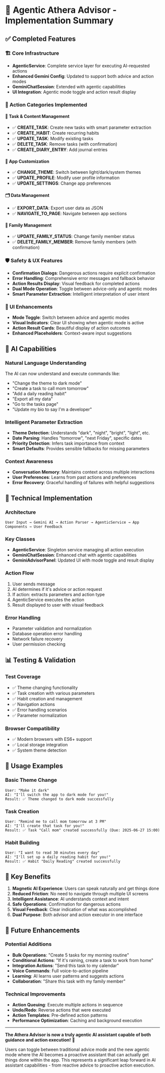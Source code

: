 # 🤖 Agentic Athera Advisor - Implementation Summary

## ✅ Completed Features

### 🏗️ Core Infrastructure
- **AgenticService**: Complete service layer for executing AI-requested actions
- **Enhanced Gemini Config**: Updated to support both advice and action modes
- **GeminiChatSession**: Extended with agentic capabilities
- **UI Integration**: Agentic mode toggle and action result display

### 🎯 Action Categories Implemented

#### 📝 Task & Content Management
- ✅ **CREATE_TASK**: Create new tasks with smart parameter extraction
- ✅ **CREATE_HABIT**: Create recurring habits
- ✅ **UPDATE_TASK**: Modify existing tasks
- ✅ **DELETE_TASK**: Remove tasks (with confirmation)
- ✅ **CREATE_DIARY_ENTRY**: Add journal entries

#### 🎨 App Customization  
- ✅ **CHANGE_THEME**: Switch between light/dark/system themes
- ✅ **UPDATE_PROFILE**: Modify user profile information
- ✅ **UPDATE_SETTINGS**: Change app preferences

#### 🗂️ Data Management
- ✅ **EXPORT_DATA**: Export user data as JSON
- ✅ **NAVIGATE_TO_PAGE**: Navigate between app sections

#### 👥 Family Management
- ✅ **UPDATE_FAMILY_STATUS**: Change family member status
- ✅ **DELETE_FAMILY_MEMBER**: Remove family members (with confirmation)

### 🛡️ Safety & UX Features
- **Confirmation Dialogs**: Dangerous actions require explicit confirmation
- **Error Handling**: Comprehensive error messages and fallback behavior
- **Action Results Display**: Visual feedback for completed actions
- **Dual Mode Operation**: Toggle between advice-only and agentic modes
- **Smart Parameter Extraction**: Intelligent interpretation of user intent

### 🎨 UI Enhancements
- **Mode Toggle**: Switch between advice and agentic modes
- **Visual Indicators**: Clear UI showing when agentic mode is active
- **Action Result Cards**: Beautiful display of action outcomes
- **Enhanced Placeholders**: Context-aware input suggestions

## 🧠 AI Capabilities

### Natural Language Understanding
The AI can now understand and execute commands like:
- "Change the theme to dark mode"
- "Create a task to call mom tomorrow"
- "Add a daily reading habit"
- "Export all my data"
- "Go to the tasks page"
- "Update my bio to say I'm a developer"

### Intelligent Parameter Extraction
- **Theme Detection**: Understands "dark", "night", "bright", "light", etc.
- **Date Parsing**: Handles "tomorrow", "next Friday", specific dates
- **Priority Detection**: Infers task importance from context
- **Smart Defaults**: Provides sensible fallbacks for missing parameters

### Context Awareness
- **Conversation Memory**: Maintains context across multiple interactions
- **User Preferences**: Learns from past actions and preferences
- **Error Recovery**: Graceful handling of failures with helpful suggestions

## 🔧 Technical Implementation

### Architecture
```
User Input → Gemini AI → Action Parser → AgenticService → App Components → User Feedback
```

### Key Classes
- **AgenticService**: Singleton service managing all action execution
- **GeminiChatSession**: Enhanced chat with agentic capabilities
- **GeminiAdvisorPanel**: Updated UI with mode toggle and result display

### Action Flow
1. User sends message
2. AI determines if it's advice or action request
3. If action: extracts parameters and action type
4. AgenticService executes the action
5. Result displayed to user with visual feedback

### Error Handling
- Parameter validation and normalization
- Database operation error handling
- Network failure recovery
- User permission checking

## 📊 Testing & Validation

### Test Coverage
- ✅ Theme changing functionality
- ✅ Task creation with various parameters
- ✅ Habit creation and management
- ✅ Navigation actions
- ✅ Error handling scenarios
- ✅ Parameter normalization

### Browser Compatibility
- ✅ Modern browsers with ES6+ support
- ✅ Local storage integration
- ✅ System theme detection

## 🚀 Usage Examples

### Basic Theme Change
```
User: "Make it dark"
AI: "I'll switch the app to dark mode for you!"
Result: ✅ Theme changed to dark mode successfully
```

### Task Creation
```
User: "Remind me to call mom tomorrow at 3 PM"
AI: "I'll create that task for you!"
Result: ✅ Task "Call mom" created successfully (Due: 2025-06-27 15:00)
```

### Habit Building
```
User: "I want to read 30 minutes every day"
AI: "I'll set up a daily reading habit for you!"
Result: ✅ Habit "Daily Reading" created successfully
```

## 🎯 Key Benefits

1. **Magnetic AI Experience**: Users can speak naturally and get things done
2. **Reduced Friction**: No need to navigate through multiple UI screens
3. **Intelligent Assistance**: AI understands context and intent
4. **Safe Operations**: Confirmation for dangerous actions
5. **Visual Feedback**: Clear indication of what was accomplished
6. **Dual Purpose**: Both advisor and action executor in one interface

## 🔮 Future Enhancements

### Potential Additions
- **Bulk Operations**: "Create 5 tasks for my morning routine"
- **Conditional Actions**: "If it's raining, create a task to work from home"
- **Integration Actions**: "Send this task to my calendar"
- **Voice Commands**: Full voice-to-action pipeline
- **Learning**: AI learns user patterns and suggests actions
- **Collaboration**: "Share this task with my family member"

### Technical Improvements
- **Action Queuing**: Execute multiple actions in sequence
- **Undo/Redo**: Reverse actions that were executed
- **Action Templates**: Pre-defined action patterns
- **Performance Optimization**: Caching and background execution

---

**The Athera Advisor is now a truly agentic AI assistant capable of both guidance and action execution!** 🎉

Users can toggle between traditional advice mode and the new agentic mode where the AI becomes a proactive assistant that can actually get things done within the app. This represents a significant leap forward in AI assistant capabilities - from reactive advice to proactive action execution.
